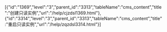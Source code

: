 [{"id":"1369","level":"3","parent_id":"3313","tableName":"cms_content","title":"创建只读实例","url":"/help/cjzdsl1369.html"},{"id":"3314","level":"3","parent_id":"3313","tableName":"cms_content","title":"重启只读实例","url":"/help/zqzdsl3314.html"}]